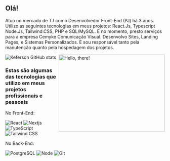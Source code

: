 ## Olá! 
Atuo no mercado de T.I como Desenvolvedor Front-End (PJ) há 3 anos. Utilizo as seguintes tecnologias em meus projetos: React.Js, Typescript Node.Js, Tailwind.CSS, PHP e SQL/MySQL. E no momento, presto serviços para a empresa Cemyke Comunicação Visual. Desenvolvo Sites, Landing Pages, e Sistemas Personalizados. E sou responsável tanto pela manutenção quanto pela hospedagem dos projetos.

<a href="#">
<img src="https://media1.tenor.com/images/a7bd6b94430c1e66148d580209e377c5/tenor.gif?itemid=5043108" title="hello" width="335" height="243" align="right" alt="Hello, there!">
</a>

![Keferson GitHub stats](https://github-readme-stats.vercel.app/api?username=keferson-github&show_icons=true&theme=tokyonight)


### Estas são algumas das tecnologias que utilizo em meus projetos profissionais e pessoais

No Front-End:

![React](https://img.shields.io/badge/-React-232323?style=flat&labelColor=61DAFB&logo=react&logoColor=000000)
![Nextjs](https://img.shields.io/badge/NextJs-000000?style=flat&logo=next.js&logoColor=white)
![TypeScript](https://img.shields.io/badge/-TypeScript-232323?style=flat&labelColor=000000&logo=typescript&logoColor=007acc)
![Tailwind CSS](https://img.shields.io/badge/-Tailwindcss-232323?style=flat&labelColor=7952B3&logo=tailwindcss&logoColor=ffffff)

No Back-End:

![PostgreSQL](https://img.shields.io/badge/PostgreSQL-007bff?style=flat&logo=postgresql&logoColor=ffffff)
![Node](https://img.shields.io/badge/-Node-232323?style=flat&labelColor=000000&logo=nodedotjs&logoColor=339933)
![Git](https://img.shields.io/badge/-Git-F05032?style=flat-square&labelColor=F05032&logo=git&logoColor=ffffff)

<!-- And in general:
![Git](https://img.shields.io/badge/-Git-F05032?style=flat-square&labelColor=F05032&logo=git&logoColor=ffffff)
![Linux](https://img.shields.io/badge/-Linux-FCC624?style=flat-square&labelColor=FCC624&logo=linux&logoColor=000000)
![GIMP](https://img.shields.io/badge/-GIMP-5C5543?style=flat-square&labelColor=5C5543&logo=gimp&logoColor=ffffff)
